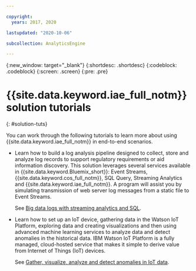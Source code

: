 ```yaml
---

copyright:
  years: 2017, 2020

lastupdated: "2020-10-06"

subcollection: AnalyticsEngine

---
```


<!-- Attribute definitions -->
{:new_window: target="_blank"}
{:shortdesc: .shortdesc}
{:codeblock: .codeblock}
{:screen: .screen}
{:pre: .pre}

# {{site.data.keyword.iae_full_notm}} solution tutorials
{: #solution-tuts}

You can work through the following tutorials to learn more about  using {{site.data.keyword.iae_full_notm}} in end-to-end scenarios.

<!--
- Learn how to analyze and visualize publicly available data sets by using Spark. The tutorial teaches you how to:

    - Deploy {{site.data.keyword.iae_full_notm}} and {{site.data.keyword.DSX_short}}
    - Associate an {{site.data.keyword.iae_full_notm}} instance with a project in {{site.data.keyword.DSX_short}}
    - Work in a Jupyter notebook using a Python kernel
    - Import, transform, analyze, and visualize data sets

  See [Analyze and visualize open data with Apache Spark](https://cloud.ibm.com/docs/tutorials?topic=solution-tutorials-big-data-analytics-spark). -->

- Learn how to build a log analysis pipeline designed to collect, store and analyze log records to support regulatory requirements or aid information discovery. This solution leverages several services available in {{site.data.keyword.Bluemix_short}}: Event Streams, {{site.data.keyword.cos_full_notm}}, SQL Query, Streaming Analytics and {{site.data.keyword.iae_full_notm}}. A program will assist you by simulating transmission of web server log messages from a static file to Event Streams.

    See [Big data logs with streaming analytics and SQL](/docs/solution-tutorials?topic=solution-tutorials-big-data-log-analytics#big-data-log-analytics).

- Learn how to set up an IoT device, gathering data in the Watson IoT Platform, exploring data and creating visualizations and then using advanced machine learning services to analyze data and detect anomalies in the historical data. IBM Watson IoT Platform is a fully managed, cloud-hosted service that makes it simple to derive value from Internet of Things (IoT) devices.

    See [Gather, visualize, analyze and detect anomalies in IoT data](/docs/solution-tutorials?topic=solution-tutorials-gather-visualize-analyze-iot-data#gather-visualize-analyze-iot-data).
